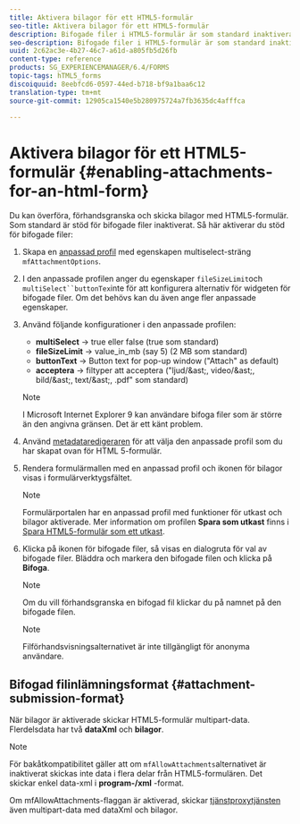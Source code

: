 ```yaml
---
title: Aktivera bilagor för ett HTML5-formulär
seo-title: Aktivera bilagor för ett HTML5-formulär
description: Bifogade filer i HTML5-formulär är som standard inaktiverade.
seo-description: Bifogade filer i HTML5-formulär är som standard inaktiverade.
uuid: 2c62ac3e-4b27-46c7-a61d-a805fb5d26fb
content-type: reference
products: SG_EXPERIENCEMANAGER/6.4/FORMS
topic-tags: hTML5_forms
discoiquuid: 8eebfcd6-0597-44ed-b718-bf9a1baa6c12
translation-type: tm+mt
source-git-commit: 12905ca1540e5b280975724a7fb3635dc4afffca

---
```



# Aktivera bilagor för ett HTML5-formulär {#enabling-attachments-for-an-html-form}

Du kan överföra, förhandsgranska och skicka bilagor med HTML5-formulär. Som standard är stöd för bifogade filer inaktiverat. Så här aktiverar du stöd för bifogade filer:

1. Skapa en [anpassad profil](/help/forms/using/custom-profile.md) med egenskapen multiselect-sträng `mfAttachmentOptions`.
1. I den anpassade profilen anger du egenskaper `fileSizeLimit`och `multiSelect``buttonTex`inte för att konfigurera alternativ för widgeten för bifogade filer. Om det behövs kan du även ange fler anpassade egenskaper.

1. Använd följande konfigurationer i den anpassade profilen:

   * **multiSelect** -> true eller false (true som standard)
   * **fileSizeLimit** -> value_in_mb (say 5) (2 MB som standard)
   * **buttonText** -> Button text for pop-up window (&quot;Attach&quot; as default)
   * **acceptera** -> filtyper att acceptera (&quot;ljud/&amp;ast;, video/&amp;ast;, bild/&amp;ast;, text/&amp;ast;, .pdf&quot; som standard)
   >[!NOTE]
   >
   >I Microsoft Internet Explorer 9 kan användare bifoga filer som är större än den angivna gränsen. Det är ett känt problem.

1. Använd [metadataredigeraren](/help/forms/using/manage-form-metadata.md) för att välja den anpassade profil som du har skapat ovan för HTML 5-formulär.
1. Rendera formulärmallen med en anpassad profil och ikonen för bilagor visas i formulärverktygsfältet.

   >[!NOTE]
   >
   >Formulärportalen har en anpassad profil med funktioner för utkast och bilagor aktiverade. Mer information om profilen **Spara som utkast** finns i [Spara HTML5-formulär som ett utkast](/help/forms/using/saving-html5-form-draft.md).

1. Klicka på ikonen för bifogade filer, så visas en dialogruta för val av bifogade filer. Bläddra och markera den bifogade filen och klicka på **Bifoga**.

   >[!NOTE]
   >
   >Om du vill förhandsgranska en bifogad fil klickar du på namnet på den bifogade filen.

   >[!NOTE]
   >
   >Filförhandsvisningsalternativet är inte tillgängligt för anonyma användare.

## Bifogad filinlämningsformat {#attachment-submission-format}

När bilagor är aktiverade skickar HTML5-formulär multipart-data. Flerdelsdata har två **dataXml** och **bilagor**.

>[!NOTE]
>
>För bakåtkompatibilitet gäller att om `mfAllowAttachments`alternativet är inaktiverat skickas inte data i flera delar från HTML5-formulären. Det skickar enkel data-xml i **program-/xml** -format.

Om mfAllowAttachments-flaggan är aktiverad, skickar [tjänstproxytjänsten](/help/forms/using/service-proxy.md) även multipart-data med dataXml och bilagor.
